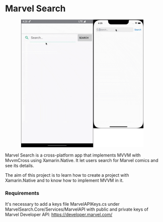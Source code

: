 # Marvel Search

<p align="center">
  <img src="./demo.gif" alt="" width="400" />
</p>

Marvel Search is a cross-platform app that implements MVVM with MvvmCross using Xamarin.Native.
It let users search for Marvel comics and see its details.

The aim of this project is to learn how to create a project with Xamarin.Native and to know how to implement MVVM in it.

### Requirements

It's necessary to add a keys file MarvelAPIKeys.cs under MarvelSearch.Core/Services/MarvelAPI with public and private keys of Marvel Developer API: https://developer.marvel.com/
